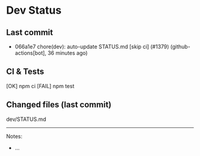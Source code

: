 # Dev Status

## Last commit
- 066a1e7 chore(dev): auto-update STATUS.md [skip ci] (#1379) (github-actions[bot], 36 minutes ago)
## CI & Tests
[OK] npm ci
[FAIL] npm test

## Changed files (last commit)
dev/STATUS.md

---
Notes:
- ...
